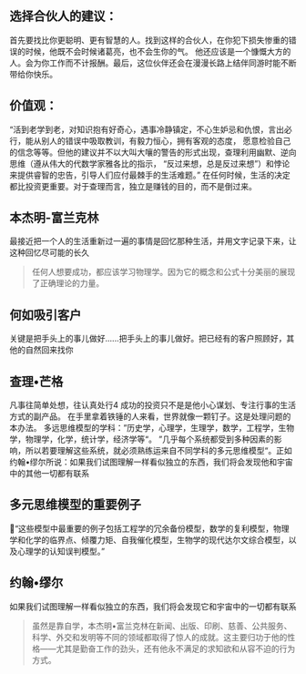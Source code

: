 ## 选择合伙人的建议：
首先要找比你更聪明、更有智慧的人。找到这样的合伙人，在你犯下损失惨重的错误的时候，他既不会时候诸葛亮，也不会生你的气。
他还应该是一个慷慨大方的人。会为你工作而不计报酬。最后，这位伙伴还会在漫漫长路上结伴同游时能不断带给你快乐。

## 价值观：
“活到老学到老，对知识抱有好奇心，遇事冷静镇定，不心生妒忌和仇恨，言出必行，能从别人的错误中吸取教训，有毅力恒心，拥有客观的态度，
愿意检验自己的信念等等。但他的建议并不以大叫大嚷的警告的形式出现，查理利用幽默、逆向思维（遵从伟大的代数学家雅各比的指示，
“反过来想，总是反过来想”）和悖论来提供睿智的忠告，引导人们应付最棘手的生活难题。”
在任何时候，生活的决定都比投资更重要。对于查理而言，独立是赚钱的目的，而不是倒过来。

## 本杰明-富兰克林
最接近把一个人的生活重新过一遍的事情是回忆那种生活，并用文字记录下来，让这种回忆尽可能的长久

> 任何人想要成功，都应该学习物理学。因为它的概念和公式十分美丽的展现了正确理论的力量。

## 何如吸引客户
关键是把手头上的事儿做好......把手头上的事儿做好。把已经有的客户照顾好，其他的自然回来找你
## 查理•芒格
凡事往简单处想，往认真处行4
成功的投资只不是是他小心谋划、专注行事的生活方式的副产品。
在手里拿着铁锤的人来看，世界就像一颗钉子。这是处理问题的本办法。
多远思维模型的学科：”历史学，心理学，生理学，数学，工程学，生物学，物理学，化学，统计学，经济学等“。
”几乎每个系统都受到多种因素的影响，所以若要理解这些系统，就必须熟练运来自不同学科的多元思维模型“。正如约翰•缪尔所说：如果我们试图理解一样看似独立的东西，我们将会发现他和宇宙中的其他一切都有联系

## 多元思维模型的重要例子
🤔“这些模型中最重要的例子包括工程学的冗余备份模型，数学的复利模型，物理学和化学的临界点、倾覆力矩、自我催化模型，生物学的现代达尔文综合模型，以及心理学的认知误判模型。”


## 约翰•缪尔
如果我们试图理解一样看似独立的东西，我们将会发现它和宇宙中的一切都有联系

> 虽然是靠自学，本杰明•富兰克林在新闻、出版、印刷、慈善、公共服务、科学、外交和发明等不同的领域都取得了惊人的成就。这主要归功于他的性格——尤其是勤奋工作的劲头，还有他永不满足的求知欲和从容不迫的行为方式。